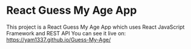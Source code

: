 # React Guess My Age App
This project is a React Guess My Age App which uses React JavaScript Framework and REST API
You can see it live on:
https://yam1337.github.io/Guess-My-Age/
